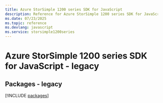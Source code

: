 ```yaml
---
title: Azure StorSimple 1200 series SDK for JavaScript
description: Reference for Azure StorSimple 1200 series SDK for JavaScript
ms.date: 07/23/2025
ms.topic: reference
ms.devlang: javascript
ms.service: storsimple1200series
---
```

# Azure StorSimple 1200 series SDK for JavaScript - legacy
## Packages - legacy
[!INCLUDE [packages](storsimple-1200-series-index.md)]